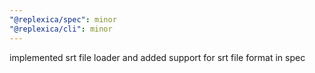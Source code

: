 ```yaml
---
"@replexica/spec": minor
"@replexica/cli": minor
---
```


implemented srt file loader and added support for srt file format in spec
